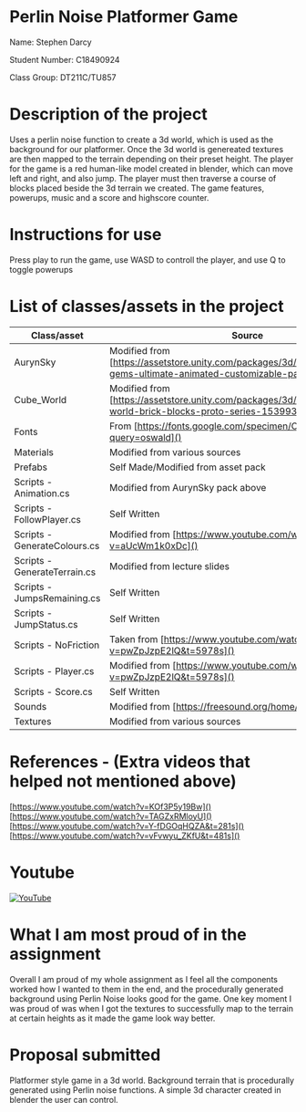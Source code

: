 # Perlin Noise Platformer Game
Name: Stephen Darcy

Student Number: C18490924

Class Group: DT211C/TU857

# Description of the project 
Uses a perlin noise function to create a 3d world, which is used as the background for our platformer. Once the 3d world is genereated textures are then mapped to the terrain depending on their preset height. The player for the game is a red human-like model created in blender, which can move left and right, and also jump. The player must then traverse a course of blocks placed beside the 3d terrain we created. The game features, powerups, music and a score and highscore counter. 

# Instructions for use
Press play to run the game, use WASD to controll the player, and use Q to toggle powerups

# List of classes/assets in the project 
| Class/asset | Source |
|-----------|-----------|
| AurynSky | Modified from [https://assetstore.unity.com/packages/3d/props/simple-gems-ultimate-animated-customizable-pack-73764]() |
| Cube_World | Modified from [https://assetstore.unity.com/packages/3d/environments/cube-world-brick-blocks-proto-series-153993]() | 
| Fonts | From [https://fonts.google.com/specimen/Oswald?query=oswald]() |
| Materials | Modified from various sources |
| Prefabs | Self Made/Modified from asset pack |
| Scripts - Animation.cs | Modified from AurynSky pack above |
| Scripts - FollowPlayer.cs | Self Written |
| Scripts - GenerateColours.cs | Modified from [https://www.youtube.com/watch?v=aUcWm1k0xDc]() |
| Scripts - GenerateTerrain.cs | Modified from lecture slides |
| Scripts - JumpsRemaining.cs | Self Written |
| Scripts - JumpStatus.cs | Self Written |
| Scripts - NoFriction | Taken from [https://www.youtube.com/watch?v=pwZpJzpE2lQ&t=5978s]() |
| Scripts - Player.cs | Modified from [https://www.youtube.com/watch?v=pwZpJzpE2lQ&t=5978s]() |
| Scripts - Score.cs | Self Written |
| Sounds | Modified from [https://freesound.org/home/]() |
| Textures | Modified from various sources |

# References - (Extra videos that helped not mentioned above)
[https://www.youtube.com/watch?v=KOf3P5y19Bw]()  
[https://www.youtube.com/watch?v=TAGZxRMloyU]()  
[https://www.youtube.com/watch?v=Y-fDGOqHQZA&t=281s]()  
[https://www.youtube.com/watch?v=vFvwyu_ZKfU&t=481s]()  

# Youtube
[![YouTube](https://i3.ytimg.com/vi/7-eyBEL0VHo/maxresdefault.jpg)](https://www.youtube.com/watch?v=7-eyBEL0VHo)

# What I am most proud of in the assignment
Overall I am proud of my whole assignment as I feel all the components worked how I wanted to them in the end, and the procedurally generated background using Perlin Noise looks good for the game. One key moment I was proud of was when I got the textures to successfully map to the terrain at certain heights as it made the game look way better.

# Proposal submitted 
Platformer style game in a 3d world. Background terrain that is procedurally generated using Perlin noise functions. A simple 3d character created in blender the user can control.


